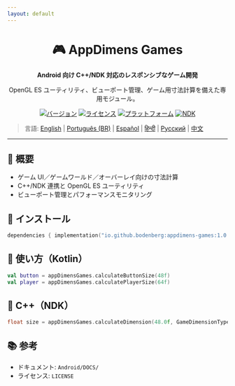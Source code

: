 ```yaml
---
layout: default
---
```


<div align="center">
    <h1>🎮 AppDimens Games</h1>
    <p><strong>Android 向け C++/NDK 対応のレスポンシブなゲーム開発</strong></p>
    <p>OpenGL ES ユーティリティ、ビューポート管理、ゲーム用寸法計算を備えた専用モジュール。</p>

[![バージョン](https://img.shields.io/badge/version-1.0.8-blue.svg)](https://github.com/bodenberg/appdimens/releases)
[![ライセンス](https://img.shields.io/badge/license-Apache%202.0-green.svg)](../../../LICENSE)
[![プラットフォーム](https://img.shields.io/badge/platform-Android%2023+-orange.svg)](https://developer.android.com/)
[![NDK](https://img.shields.io/badge/NDK-r21+-green.svg)](https://developer.android.com/ndk)
</div>

> 言語: [English](../../../../Android/appdimens_games/README.md) | [Português (BR)](../../pt-BR/Android/appdimens_games/README.md) | [Español](../../es/Android/appdimens_games/README.md) | [हिन्दी](../../hi/Android/appdimens_games/README.md) | [Русский](../../ru/Android/appdimens_games/README.md) | [中文](../../zh/Android/appdimens_games/README.md)

---

## 🎯 概要
- ゲーム UI／ゲームワールド／オーバーレイ向けの寸法計算
- C++/NDK 連携と OpenGL ES ユーティリティ
- ビューポート管理とパフォーマンスモニタリング

## 🚀 インストール
```kotlin
dependencies { implementation("io.github.bodenberg:appdimens-games:1.0.8") }
```

## 🎨 使い方（Kotlin）
```kotlin
val button = appDimensGames.calculateButtonSize(48f)
val player = appDimensGames.calculatePlayerSize(64f)
```

## 🧩 C++（NDK）
```cpp
float size = appDimensGames.calculateDimension(48.0f, GameDimensionType::FIXED);
```

## 📚 参考
- ドキュメント: `Android/DOCS/`
- ライセンス: `LICENSE`
